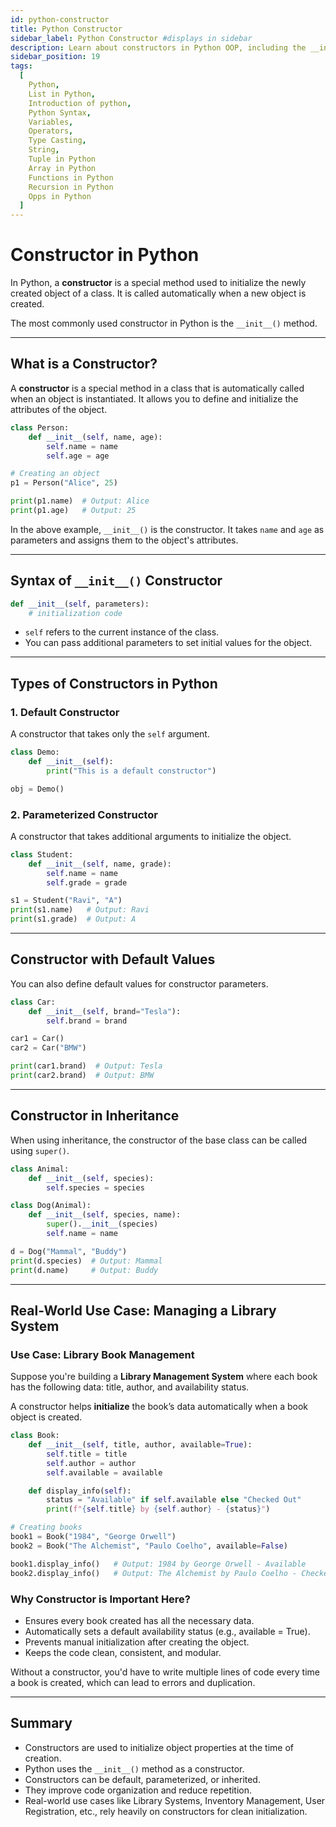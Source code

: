 ```yaml
---
id: python-constructor
title: Python Constructor
sidebar_label: Python Constructor #displays in sidebar
description: Learn about constructors in Python OOP, including the __init__ method, types of constructors, and real-world use cases.
sidebar_position: 19
tags:
  [
    Python,
    List in Python,
    Introduction of python,
    Python Syntax,
    Variables,
    Operators,
    Type Casting,
    String,
    Tuple in Python
    Array in Python
    Functions in Python
    Recursion in Python
    Opps in Python
  ]
---
```


# Constructor in Python

In Python, a **constructor** is a special method used to initialize the newly created object of a class. It is called automatically when a new object is created.

The most commonly used constructor in Python is the `__init__()` method.

---

## What is a Constructor?

A **constructor** is a special method in a class that is automatically called when an object is instantiated. It allows you to define and initialize the attributes of the object.

```python
class Person:
    def __init__(self, name, age):
        self.name = name
        self.age = age

# Creating an object
p1 = Person("Alice", 25)

print(p1.name)  # Output: Alice
print(p1.age)   # Output: 25
````

In the above example, `__init__()` is the constructor. It takes `name` and `age` as parameters and assigns them to the object's attributes.

---

## Syntax of `__init__()` Constructor

```python
def __init__(self, parameters):
    # initialization code
```

* `self` refers to the current instance of the class.
* You can pass additional parameters to set initial values for the object.

---

## Types of Constructors in Python

### 1. Default Constructor

A constructor that takes only the `self` argument.

```python
class Demo:
    def __init__(self):
        print("This is a default constructor")

obj = Demo()
```

### 2. Parameterized Constructor

A constructor that takes additional arguments to initialize the object.

```python
class Student:
    def __init__(self, name, grade):
        self.name = name
        self.grade = grade

s1 = Student("Ravi", "A")
print(s1.name)   # Output: Ravi
print(s1.grade)  # Output: A
```

---

## Constructor with Default Values

You can also define default values for constructor parameters.

```python
class Car:
    def __init__(self, brand="Tesla"):
        self.brand = brand

car1 = Car()
car2 = Car("BMW")

print(car1.brand)  # Output: Tesla
print(car2.brand)  # Output: BMW
```

---

## Constructor in Inheritance

When using inheritance, the constructor of the base class can be called using `super()`.

```python
class Animal:
    def __init__(self, species):
        self.species = species

class Dog(Animal):
    def __init__(self, species, name):
        super().__init__(species)
        self.name = name

d = Dog("Mammal", "Buddy")
print(d.species)  # Output: Mammal
print(d.name)     # Output: Buddy
```

---

## Real-World Use Case: Managing a Library System

### Use Case: Library Book Management

Suppose you're building a **Library Management System** where each book has the following data: title, author, and availability status.

A constructor helps **initialize** the book’s data automatically when a book object is created.

```python
class Book:
    def __init__(self, title, author, available=True):
        self.title = title
        self.author = author
        self.available = available

    def display_info(self):
        status = "Available" if self.available else "Checked Out"
        print(f"{self.title} by {self.author} - {status}")

# Creating books
book1 = Book("1984", "George Orwell")
book2 = Book("The Alchemist", "Paulo Coelho", available=False)

book1.display_info()   # Output: 1984 by George Orwell - Available
book2.display_info()   # Output: The Alchemist by Paulo Coelho - Checked Out
```

### Why Constructor is Important Here?

* Ensures every book created has all the necessary data.
* Automatically sets a default availability status (e.g., available = True).
* Prevents manual initialization after creating the object.
* Keeps the code clean, consistent, and modular.

Without a constructor, you'd have to write multiple lines of code every time a book is created, which can lead to errors and duplication.

---

## Summary

* Constructors are used to initialize object properties at the time of creation.
* Python uses the `__init__()` method as a constructor.
* Constructors can be default, parameterized, or inherited.
* They improve code organization and reduce repetition.
* Real-world use cases like Library Systems, Inventory Management, User Registration, etc., rely heavily on constructors for clean initialization.